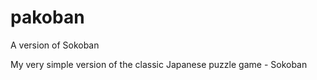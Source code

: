 pakoban
=======

A version of Sokoban

My very simple version of the classic Japanese puzzle game - Sokoban
